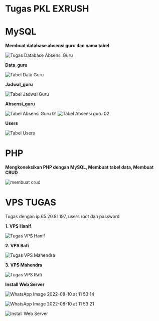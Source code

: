 # Tugas PKL EXRUSH

# MySQL
**Membuat database absensi guru dan nama tabel**

![Tugas Database Absensi Guru](https://user-images.githubusercontent.com/107165333/184466396-e82bbcc9-069e-489b-85d3-8e4faab83503.jpeg)

**Data_guru**

![Tabel Data Guru](https://user-images.githubusercontent.com/107165333/184466272-4c85042e-2eeb-4c5e-af6d-4c46bcf0ef0f.jpeg)

**Jadwal_guru**

![Tabel Jadwal Guru](https://user-images.githubusercontent.com/107165333/184466288-7cc73d08-fcfb-4745-9e04-6b276d9a422d.jpeg)

**Absensi_guru**

![Tabel Absensi Guru 01](https://user-images.githubusercontent.com/107165333/184466296-3f4a1324-3eec-428a-9407-6227ad8eb358.jpeg)
![Tabel Absensi guru 02](https://user-images.githubusercontent.com/107165333/184466318-e91eef34-9afe-4a9e-88bf-bcb709bb5189.jpeg)

**Users**

![Tabel Users](https://user-images.githubusercontent.com/107165333/184466330-5cf0a093-6fc3-4989-88d6-17f32f92f629.jpeg)

# PHP 
**Mengkoneksikan PHP dengan MySQL, Membuat tabel data, Membuat CRUD**

![membuat crud](https://user-images.githubusercontent.com/107165333/184271804-753b29fc-c718-4f72-83cd-1ef382fc9a59.png)

# VPS TUGAS
Tugas dengan ip 65.20.81.197, users root dan password

**1. VPS Hanif**

![Tugas VPS Hanif](https://user-images.githubusercontent.com/107165333/183583716-ccdd6bd6-4f42-4800-ab8d-74987df9c662.png)

**2. VPS Rafi**

![Tugas VPS Mahendra](https://user-images.githubusercontent.com/107165333/183583745-8f6e365f-6ea9-4a57-9b73-296b069a0a54.jpeg)

**3. VPS Mahendra**

![Tugas VPS Rafi](https://user-images.githubusercontent.com/107165333/183583778-8534941b-5394-4bd1-afe6-1715442fc621.png)

**Install Web Server**

![WhatsApp Image 2022-08-10 at 11 53 14](https://user-images.githubusercontent.com/107165333/183818935-6777b992-1ce9-42a0-8517-ef67a1436eb6.jpeg)

![WhatsApp Image 2022-08-10 at 11 53 21](https://user-images.githubusercontent.com/107165333/183819010-1621d55b-6488-4474-8303-9ec2678aa5f1.jpeg)

![Install Web Server](https://user-images.githubusercontent.com/107165333/183818841-b8f9c8c0-ee05-4d98-9c07-b4b59ae70383.png)
